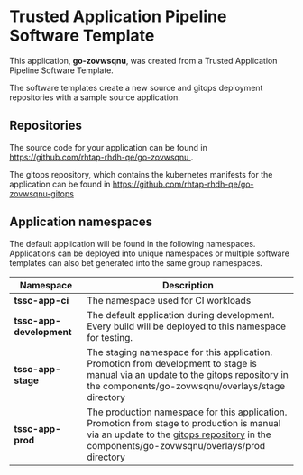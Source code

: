 # Trusted Application Pipeline Software Template

This application, **go-zovwsqnu**, was created from a Trusted Application Pipeline Software Template.

The software templates create a new source and gitops deployment repositories with a sample source application. 

## Repositories

The source code for your application can be found in [https://github.com/rhtap-rhdh-qe/go-zovwsqnu ](https://github.com/rhtap-rhdh-qe/go-zovwsqnu ).
 
The gitops repository, which contains the kubernetes manifests for the application can be found in 
[https://github.com/rhtap-rhdh-qe/go-zovwsqnu-gitops ](https://github.com/rhtap-rhdh-qe/go-zovwsqnu-gitops ) 

## Application namespaces 

The default application will be found in the following namespaces. Applications can be deployed into unique namespaces or multiple software templates can also bet generated into the same group namespaces.  

|  Namespace   |  Description   |  
| -------- | -------- |
| **tssc-app-ci** | The namespace used for CI workloads |
| **tssc-app-development** | The default application during development. Every build will be deployed to this namespace for testing. |
| **tssc-app-stage** | The staging namespace for this application. Promotion from development to stage is manual via an update to the [gitops repository](https://github.com/rhtap-rhdh-qe/go-zovwsqnu-gitops ) in the components/go-zovwsqnu/overlays/stage directory |
| **tssc-app-prod** | The production namespace for this application. Promotion from stage to production is manual via an update to the [gitops repository](https://github.com/rhtap-rhdh-qe/go-zovwsqnu-gitops ) in the components/go-zovwsqnu/overlays/prod directory |